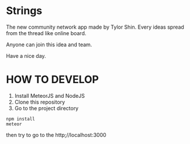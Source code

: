 # Strings
The new community network app made by Tylor Shin.
Every ideas spread from the thread like online board.

Anyone can join this idea and team.

Have a nice day.

# HOW TO DEVELOP
1. Install MeteorJS and NodeJS
2. Clone this repository
3. Go to the project directory

```
npm install
meteor
```
then try to go to the http;//localhost:3000
